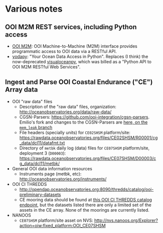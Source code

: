 # Various notes

## OOI M2M REST services, including Python access

- [OOI M2M](http://oceanobservatories.org/ooi-m2m-interface/): OOI Machine-to-Machine (M2M) interface provides programmatic access to OOI data via a RESTful API.
- [yodapy](https://github.com/cormorack/yodapy): "Your Ocean Data Access in Python". Replaces (I think) the now-deprecated [visualoceanpy](https://github.com/cormorack/visualoceanpy), which was billed as a "Python API to OOI M2M RESTful Web Services".


## Ingest and Parse OOI Coastal Endurance ("CE") Array data

- OOI "raw data" files
  - Description of the "raw data" files, organization:  http://oceanobservatories.org/data/raw-data/
  - CGSN-Parsers: https://github.com/ooi-integration/cgsn-parsers. Emilio's fork and changes to the CGSN-Parsers are [here, on the `mem_leak` branch](https://github.com/emiliom/cgsn-parsers/tree/mem_leak)
  - File headers (specially units) for `CE02SHSM` platform/site:  https://rawdata.oceanobservatories.org/files/CE02SHSM/R00001/cg_data/dcl11/datafmt.txt
  - Directory of `metbk` daily log (data) files for `CE07SHSM` platform/site, deployment 3 (`D00003`): https://rawdata.oceanobservatories.org/files/CE07SHSM/D00003/cg_data/dcl11/metbk/
- General OOI data information resources
  - Instruments page (metbk, etc): http://oceanobservatories.org/instruments/
- OOI CI THREDDS
  - http://opendap.oceanobservatories.org:8090/thredds/catalog/ooi-preliminary-datasets
  - CE mooring data should be found at [this OOI CI THREDDS catalog endpoint](http://opendap.oceanobservatories.org:8090/thredds/catalog/ooi-preliminary-datasets/Coastal_Endurance/catalog.html), but the datasets listed there are only a limited set of the assets in the CE array. None of the moorings are currently listed.
- NANOOS
  - `CE07SHSM` platform/site asset on NVS: http://nvs.nanoos.org/Explorer?action=oiw:fixed_platform:OOI_CE07SHSM
